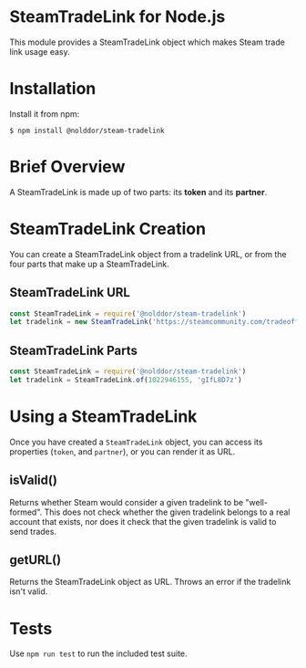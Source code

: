 # SteamTradeLink for Node.js

This module provides a SteamTradeLink object which makes Steam trade link usage easy.

# Installation

Install it from npm:

    $ npm install @nolddor/steam-tradelink

# Brief Overview

A SteamTradeLink is made up of two parts: its **token** and its **partner**.

# SteamTradeLink Creation

You can create a SteamTradeLink object from a tradelink URL, or from the four parts that make up a SteamTradeLink.

## SteamTradeLink URL
```js
const SteamTradeLink = require('@nolddor/steam-tradelink')
let tradelink = new SteamTradeLink('https://steamcommunity.com/tradeoffer/new/?partner=1022946155&token=gIfL8D7z')
```

## SteamTradeLink Parts
```js
const SteamTradeLink = require('@nolddor/steam-tradelink')
let tradelink = SteamTradeLink.of(1022946155, 'gIfL8D7z')
```

# Using a SteamTradeLink

Once you have created a `SteamTradeLink` object, you can access its properties (`token`, and `partner`),
or you can render it as URL.

## isValid()

Returns whether Steam would consider a given tradelink to be "well-formed". This does not check whether the given tradelink belongs to a
real account that exists, nor does it check that the given tradelink is valid to send trades.


## getURL()

Returns the SteamTradeLink object as URL. Throws an error if the tradelink isn't valid.

# Tests

Use `npm run test` to run the included test suite.